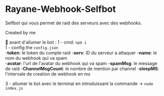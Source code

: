 # Rayane-Webhook-Selfbot
Selfbot qui vous permet de raid des serveurs avec des webhooks.

Created by me

🔰 avant d'allumer le bot :
1 - cmd: `npm i`  
1 - config the `config.json`  
-**token**: le token du compte raid
-**serv**: ID du serveur a attaquer
-**name**: le nom du webhook qui va spam    
-**avatar**: l'url de l'avatar du webhook qui va spam
-**spamMsg**: le message de raid 
-**ChannelMsgCount**: le nombre de mention par channel
-**sleepMS**: l'intervale de creation de webhook en ms

3 - allumer le bot avec le terminal en introduissant la commande -> `node index.js `

